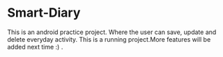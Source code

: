 # Smart-Diary
This is an android practice project. Where the user can save, update and delete everyday activity. This is a running project.More features will be added next time :) .

